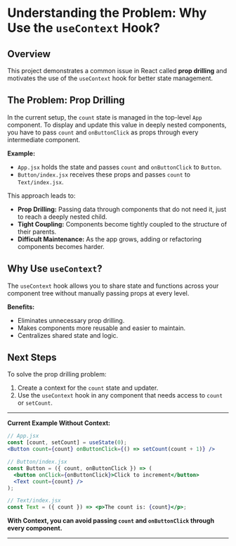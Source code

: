 # Understanding the Problem: Why Use the `useContext` Hook?

## Overview

This project demonstrates a common issue in React called **prop drilling** and motivates the use of the `useContext` hook for better state management.

## The Problem: Prop Drilling

In the current setup, the `count` state is managed in the top-level `App` component. To display and update this value in deeply nested components, you have to pass `count` and `onButtonClick` as props through every intermediate component.

**Example:**
- `App.jsx` holds the state and passes `count` and `onButtonClick` to `Button`.
- `Button/index.jsx` receives these props and passes `count` to `Text/index.jsx`.

This approach leads to:
- **Prop Drilling:** Passing data through components that do not need it, just to reach a deeply nested child.
- **Tight Coupling:** Components become tightly coupled to the structure of their parents.
- **Difficult Maintenance:** As the app grows, adding or refactoring components becomes harder.

## Why Use `useContext`?

The `useContext` hook allows you to share state and functions across your component tree without manually passing props at every level.

**Benefits:**
- Eliminates unnecessary prop drilling.
- Makes components more reusable and easier to maintain.
- Centralizes shared state and logic.

## Next Steps

To solve the prop drilling problem:
1. Create a context for the `count` state and updater.
2. Use the `useContext` hook in any component that needs access to `count` or `setCount`.

---

**Current Example Without Context:**

```jsx
// App.jsx
const [count, setCount] = useState(0);
<Button count={count} onButtonClick={() => setCount(count + 1)} />

// Button/index.jsx
const Button = ({ count, onButtonClick }) => (
  <button onClick={onButtonClick}>Click to increment</button>
  <Text count={count} />
);

// Text/index.jsx
const Text = ({ count }) => <p>The count is: {count}</p>;
```

**With Context, you can avoid passing `count` and `onButtonClick` through every component.**

---

